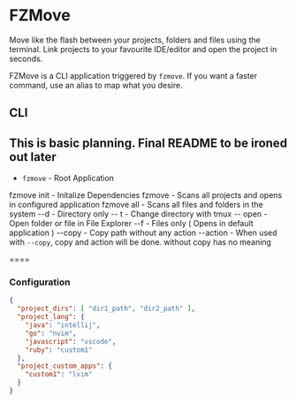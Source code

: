 # FZMove

Move like the flash between your projects, folders and files using the terminal. 
Link projects to your favourite IDE/editor and open the project in seconds.

FZMove is a CLI application triggered by `fzmove`. 
If you want a faster command, use an alias to map what you desire.

## CLI 

## This is basic planning. Final README to be ironed out later

* `fzmove` - Root Application


fzmove init - Initalize Dependencies
fzmove - Scans all projects and opens in configured application
fzmove all - Scans all files and folders in the system
    --d - Directory only
        -- t - Change directory with tmux
        -- open - Open folder or file in File Explorer
    --f - Files only ( Opens in default application )
    --copy - Copy path without any action
    --action - When used with `--copy`, copy and action will be done. without copy has no meaning


====


### Configuration

```json
{
  "project_dirs": [ "dir1_path", "dir2_path" ],
  "project_lang": {
    "java": "intellij",
    "go": "nvim",
    "javascript": "vscode",
    "ruby": "custom1"
  },
  "project_custom_apps": {
    "custom1": "lvim"
  }
}
```
    

